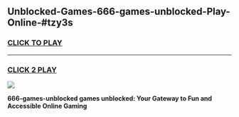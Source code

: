 
## Unblocked-Games-666-games-unblocked-Play-Online-#tzy3s
<h3>
<a href="https://premium.freeplayer.one?title=666-games-unblocked&ref=27F">CLICK TO PLAY</a></h3>
<hr>

<h3>
<a href="https://premium.freeplayer.one?title=666-games-unblocked&ref=27F">CLICK 2 PLAY</a>
  
</h3>

<a href="https://premium.freeplayer.one?title=666-games-unblocked&ref=27F"><img src="https://clearcache.store/games.png"></a>


**666-games-unblocked games unblocked: Your Gateway to Fun and Accessible Online Gaming**
